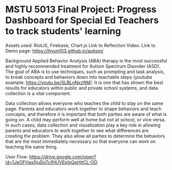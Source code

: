 # MSTU 5013 Final Project: Progress Dashboard for Special Ed Teachers to track students' learning

Assets used: RiotJS, Firebase, Chart.js
Link to Reflection Video:
Link to Demo page: https://jhyun103.github.io/autism/

Background
Applied Behavior Analysis (ABA) therapy is the most successful and highly recommended treatment for Autism Spectrum Disorder (ASD). The goal of ABA is to use techniques, such as prompting and task analysis, to break concepts and behaviors down into teachable steps (youtube example: https://youtu.be/SLBLnNxzftM). It is one that has shown the best results for educators within public and private school systems, and data collection is a vital component.

Data collection allows everyone who teaches the child to stay on the same page.  Parents and educators work together to shape behaviors and teach concepts, and therefore it is important that both parties are aware of what is going on. A child may perform well at home but not at school, or vice versa. In such cases, data collection and visualization play a key role in allowing parents and educators to work together to see what differences are creating the problem.  They also allow all parties to determine the behaviors that are the most immediately necessary so that everyone can work on teaching the same thing.

User Flow: https://drive.google.com/open?id=1JeOFHas5juDoTcfHUVEpIsQpHjtCL-OD
